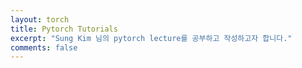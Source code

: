 ```yaml
---
layout: torch
title: Pytorch Tutorials
excerpt: "Sung Kim 님의 pytorch lecture를 공부하고 작성하고자 합니다."
comments: false
---
```

